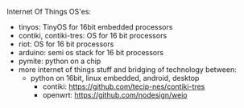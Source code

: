 Internet Of Things OS'es:
* tinyos: TinyOS for 16bit embedded processors
* contiki, contiki-tres: OS for 16 bit processors
* riot: OS for 16 bit processors
* arduino: semi os stack for 16 bit processors
* pymite: python on a chip
* more internet of things stuff and bridging of technology between:
    *  python on 16bit, linux embedded, android, desktop 
       * contiki: https://github.com/tecip-nes/contiki-tres
       * openwrt: https://github.com/nodesign/weio
